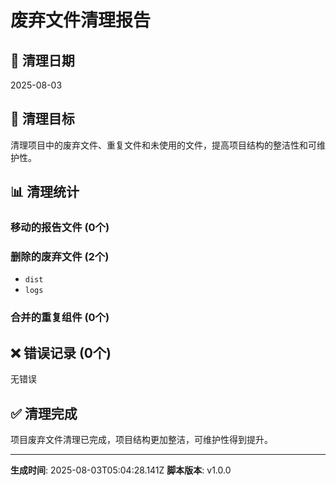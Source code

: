 # 废弃文件清理报告

## 📅 清理日期
2025-08-03

## 🎯 清理目标
清理项目中的废弃文件、重复文件和未使用的文件，提高项目结构的整洁性和可维护性。

## 📊 清理统计

### 移动的报告文件 (0个)


### 删除的废弃文件 (2个)
- `dist`
- `logs`

### 合并的重复组件 (0个)


## ❌ 错误记录 (0个)
无错误

## ✅ 清理完成

项目废弃文件清理已完成，项目结构更加整洁，可维护性得到提升。

---
**生成时间**: 2025-08-03T05:04:28.141Z
**脚本版本**: v1.0.0
